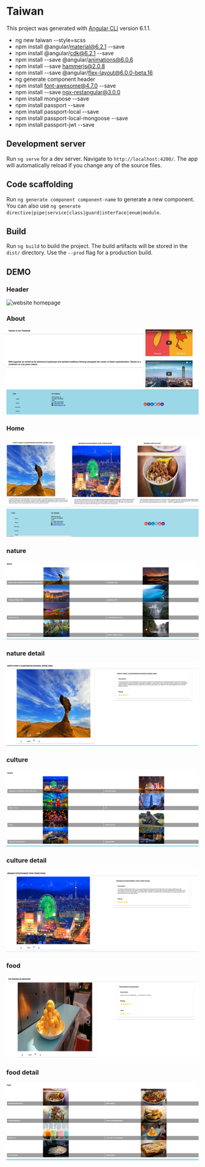 # Taiwan

This project was generated with [Angular CLI](https://github.com/angular/angular-cli) version 6.1.1.
- ng new taiwan --style=scss
- npm install @angular/material@6.2.1 --save
- npm install @angular/cdk@6.2.1 --save
- npm install --save @angular/animations@6.0.6
- npm install --save hammerjs@2.0.8
- npm install --save @angular/flex-layout@6.0.0-beta.16
- ng generate component header
- npm install font-awesome@4.7.0 --save
- npm install --save ngx-restangular@3.0.0
- npm install mongoose --save
- npm install passport --save
- npm install passport-local --save
- npm install passport-local-mongoose --save
- npm install passport-jwt --save


## Development server

Run `ng serve` for a dev server. Navigate to `http://localhost:4200/`. The app will automatically reload if you change any of the source files.

## Code scaffolding

Run `ng generate component component-name` to generate a new component. You can also use `ng generate directive|pipe|service|class|guard|interface|enum|module`.

## Build

Run `ng build` to build the project. The build artifacts will be stored in the `dist/` directory. Use the `--prod` flag for a production build.


## DEMO
### Header
![website homepage](./demo/header.png)
### About
![website homepage](./demo/about.png)
### Home
![website homepage](./demo/home.png)
### nature
![website homepage](./demo/nature.png)
### nature detail
![website homepage](./demo/nature_detail.png)
### culture
![website homepage](./demo/culture.png)
### culture detail
![website homepage](./demo/culture_detail.png)
### food
![website homepage](./demo/food.png)
### food detail
![website homepage](./demo/food_detail.png)
